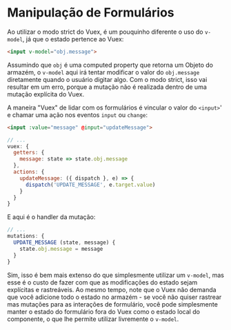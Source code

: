 # Manipulação de Formulários

Ao utilizar o modo strict do Vuex, é um pouquinho diferente o uso do `v-model`, já que o estado pertence ao Vuex:

``` html
<input v-model="obj.message">
```

Assumindo que `obj` é uma computed property que retorna um Objeto do armazém, o `v-model` aqui irá tentar modificar o valor do `obj.message` diretamente quando o usuário digitar algo. Com o modo strict, isso vai resultar em um erro, porque a mutação não é realizada dentro de uma mutação explícita do Vuex.

A maneira "Vuex" de lidar com os formulários é vincular o valor do `<input>`' e chamar uma ação nos eventos `input` ou `change`:

``` html
<input :value="message" @input="updateMessage">
```
``` js
// ...
vuex: {
  getters: {
    message: state => state.obj.message
  },
  actions: {
    updateMessage: ({ dispatch }, e) => {
      dispatch('UPDATE_MESSAGE', e.target.value)
    }
  }
}
```

E aqui é o handler da mutação:

``` js
// ...
mutations: {
  UPDATE_MESSAGE (state, message) {
    state.obj.message = message
  }
}
```

Sim, isso é bem mais extenso do que simplesmente utilizar um `v-model`, mas esse é o custo de fazer com que as modificações do estado sejam explícitas e rastreáveis. Ao mesmo tempo, note que o Vuex não demanda que você adicione todo o estado no armazém - se você não quiser rastrear mas mutações para as interações de formulário, você pode simplesmente manter o estado do formulário fora do Vuex como o estado local do componente, o que lhe permite utilizar livremente o `v-model`.
